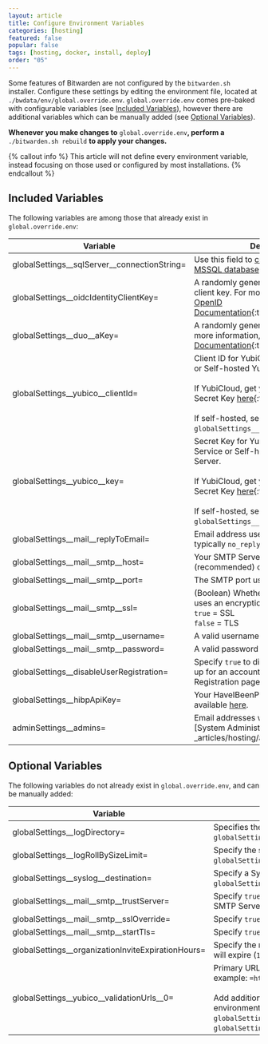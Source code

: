 ```yaml
---
layout: article
title: Configure Environment Variables
categories: [hosting]
featured: false
popular: false
tags: [hosting, docker, install, deploy]
order: "05"
---
```


Some features of Bitwarden are not configured by the `bitwarden.sh` installer. Configure these settings by editing the environment file, located at `./bwdata/env/global.override.env`. `global.override.env` comes pre-baked with configurable variables (see [Included Variables](#included-variables)), however there are additional variables which can be manually added (see [Optional Variables](#optional-variables)).

**Whenever you make changes to** `global.override.env`**, perform a** `./bitwarden.sh rebuild` **to apply your changes.**

{% callout info %}
This article will not define every environment variable, instead focusing on those used or configured by most installations.
{% endcallout %}

## Included Variables

The following variables are among those that already exist in `global.override.env`:

|Variable|Description|
|--------|-----------|
|globalSettings__sqlServer__connectionString=|Use this field to [connect to an exernal MSSQL database]({{site.baseurl}}/external-db/).|
|globalSettings__oidcIdentityClientKey=|A randomly generated OpenID Connect client key. For more information, see [OpenID Documentation](https://openid.net/specs/openid-connect-registration-1_0.html#RegistrationResponse){:target="\_blank"}.|
|globalSettings__duo__aKey=|A randomly generated Duo akey. For more information, see [Duo's Documentation](https://duo.com/docs/duoweb#1.-generate-an-akey){:target="\_blank"}.|
|globalSettings__yubico__clientId=|Client ID for YubiCloud Validation Service or Self-hosted Yubico Validation Server.<br><br>If YubiCloud, get your Client ID and Secret Key [here](https://upgrade.yubico.com/getapikey/){:target="\_blank"}.<br><br>If self-hosted, see Optional Variable `globalSettings__yubico__validationUrls`.|
|globalSettings__yubico__key=|Secret Key for YubiCloud Validation Service or Self-hosted Yubico Validation Server.<br><br>If YubiCloud, get your Client ID and Secret Key [here](https://upgrade.yubico.com/getapikey/){:target="\_blank"}.<br><br>If self-hosted, see Optional Variable `globalSettings__yubico__validationUrls`.|
|globalSettings__mail__replyToEmail=|Email address used for invitations, typically `no_reply@smpt__host`.|
|globalSettings__mail__smtp__host=|Your SMTP Server hostname (recommended) or IP address.|
|globalSettings__mail__smtp__port=|The SMTP port used by the SMTP Server.|
|globalSettings__mail__smtp__ssl=| (Boolean) Whether your SMTP Server uses an encryption protocol:<br>`true` = SSL<br>`false` = TLS|
|globalSettings__mail__smtp__username=|A valid username for the `smtp__host`.|
|globalSettings__mail__smtp__password=|A valid password for the `smtp__host`.|
|globalSettings__disableUserRegistration=|Specify `true` to disable new users signing up for an account on this instance via the Registration page.|
|globalSettings__hibpApiKey=|Your HaveIBeenPwned (HIBP) API Key, available [here](https://haveibeenpwned.com/API/Key).|
|adminSettings__admins=|Email addresses which may access the [System Administrator Portal]({% link _articles/hosting/admin-portal.md%}).|

## Optional Variables

The following variables do not already exist in `global.override.env`, and can be manually added:

|Variable|Description|
|--------|-----------|
|globalSettings__logDirectory=|Specifies the directory to save log files to. By default, `globalSettings__logDirectory=bwdata/logs`.|
|globalSettings__logRollBySizeLimit=|Specify the size limit in bytes to use for rolling log files (e.g. `globalSettings__logRollBySizeLimit=1073741824`).|
|globalSettings__syslog__destination=|Specify a Syslog server or endpoint to send log files to (e.g. `globalSettings__syslog__destination=udp://example.com:514`).|
|globalSettings__mail__smtp__trustServer=|Specify `true` to explicitly trust the certificate presented by the SMTP Server (**not recommended for production**).|
|globalSettings__mail__smtp__sslOverride=|Specify `true` to use SSL (not TLS) on port 25.|
|globalSettings__mail__smtp__startTls=|Specify `true` to force STARTTLS (Opportunistic TLS).|
|globalSettings__organizationInviteExpirationHours=|Specify the number of hours after which an Organization Invite will expire (`120` by default).|
|globalSettings__yubico__validationUrls__0=|Primary URL for self-hosted Yubico Validation Server. For example: `=https://your.url.com/wsapi/2.0/verify`.<br><br>Add additional Validation Server URLs by creating incremented environment variables, for example `globalSettings__yubico__validationUrls__1=`, `globalSettings__yubico__validationUrls__2=`.|
